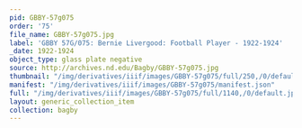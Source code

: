 ```yaml
---
pid: GBBY-57g075
order: '75'
file_name: GBBY-57g075.jpg
label: 'GBBY 57G/075: Bernie Livergood: Football Player - 1922-1924'
_date: 1922-1924
object_type: glass plate negative
source: http://archives.nd.edu/Bagby/GBBY-57g075.jpg
thumbnail: "/img/derivatives/iiif/images/GBBY-57g075/full/250,/0/default.jpg"
manifest: "/img/derivatives/iiif/images/GBBY-57g075/manifest.json"
full: "/img/derivatives/iiif/images/GBBY-57g075/full/1140,/0/default.jpg"
layout: generic_collection_item
collection: bagby
---
```


